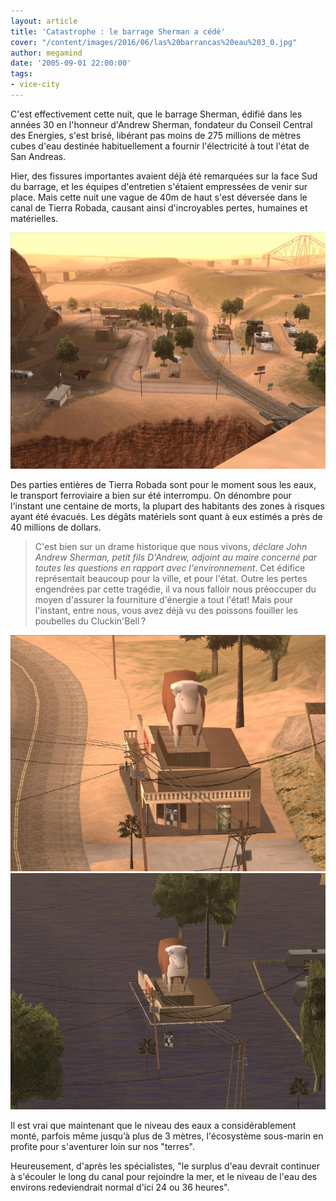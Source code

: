 ```yaml
---
layout: article
title: 'Catastrophe : le barrage Sherman a cédé'
cover: "/content/images/2016/06/las%20barrancas%20eau%203_0.jpg"
author: megamind
date: '2005-09-01 22:00:00'
tags:
- vice-city
---
```


C'est effectivement cette nuit, que le barrage Sherman, édifié dans les années 30 en l'honneur d'Andrew Sherman, fondateur du Conseil Central des Energies, s'est brisé, libérant pas moins de 275 millions de mètres cubes d'eau destinée habituellement a fournir l'électricité à tout l'état de San Andreas.

Hier, des fissures importantes avaient déjà été remarquées sur la face Sud du barrage, et les équipes d'entretien s'étaient empressées de venir sur place. Mais cette nuit une vague de 40m de haut s'est déversée dans le canal de Tierra Robada, causant ainsi d'incroyables pertes, humaines et matérielles.

![](/content/images/2005/01/las%20barrancas%20sec%201.jpg)

Des parties entières de Tierra Robada sont pour le moment sous les eaux, le transport ferroviaire a bien sur été interrompu. On dénombre pour l'instant une centaine de morts, la plupart des habitants des zones à risques ayant été évacués. Les dégâts matériels sont quant à eux estimés a près de 40 millions de dollars.

> C'est bien sur un drame historique que nous vivons, _déclare John Andrew Sherman, petit fils D'Andrew, adjoint au maire concerné par toutes les questions en rapport avec l'environnement_. Cet édifice représentait beaucoup pour la ville, et pour l'état. Outre les pertes engendrées par cette tragédie, il va nous falloir nous préoccuper du moyen d'assurer la fourniture d'énergie a tout l'état! Mais pour l'instant, entre nous, vous avez déjà vu des poissons fouiller les poubelles du Cluckin'Bell ?

![](/content/images/2005/01/las%20barrancas%20sec%202.jpg)
![](/content/images/2005/01/las%20barrancas%20eau%202.jpg)

Il est vrai que maintenant que le niveau des eaux a considérablement monté, parfois même jusqu’à plus de 3 mètres, l'écosystème sous-marin en profite pour s'aventurer loin sur nos "terres".

Heureusement, d'après les spécialistes, "le surplus d'eau devrait continuer à s'écouler le long du canal pour rejoindre la mer, et le niveau de l'eau des environs redeviendrait normal d'ici 24 ou 36 heures".

<!--kg-card-end: markdown-->
